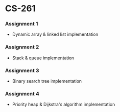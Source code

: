 # CS-261
### Assignment 1
- Dynamic array & linked list implementation
### Assignment 2
- Stack & queue implementation
### Assignment 3
- Binary search tree implementation
### Assignment 4
- Priority heap & Dijkstra's algorithm implementation
